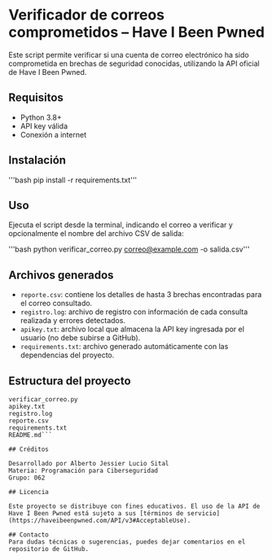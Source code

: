 # Verificador de correos comprometidos – Have I Been Pwned
Este script permite verificar si una cuenta de correo electrónico ha sido comprometida en brechas de seguridad conocidas, utilizando la API oficial de Have I Been Pwned.

## Requisitos

- Python 3.8+
- API key válida
- Conexión a internet

## Instalación
'''bash
pip install -r requirements.txt'''

## Uso

Ejecuta el script desde la terminal, indicando el correo a verificar y opcionalmente el nombre del archivo CSV de salida:

'''bash
python verificar_correo.py correo@example.com -o salida.csv'''

## Archivos generados

- `reporte.csv`: contiene los detalles de hasta 3 brechas encontradas para el correo consultado.
- `registro.log`: archivo de registro con información de cada consulta realizada y errores detectados.
- `apikey.txt`: archivo local que almacena la API key ingresada por el usuario (no debe subirse a GitHub).
- `requirements.txt`: archivo generado automáticamente con las dependencias del proyecto.

## Estructura del proyecto

```plaintext
verificar_correo.py
apikey.txt
registro.log
reporte.csv
requirements.txt
README.md```

## Créditos

Desarrollado por Alberto Jessier Lucio Sital
Materia: Programación para Ciberseguridad
Grupo: 062

## Licencia

Este proyecto se distribuye con fines educativos. El uso de la API de Have I Been Pwned está sujeto a sus [términos de servicio](https://haveibeenpwned.com/API/v3#AcceptableUse).

## Contacto
Para dudas técnicas o sugerencias, puedes dejar comentarios en el repositorio de GitHub.


